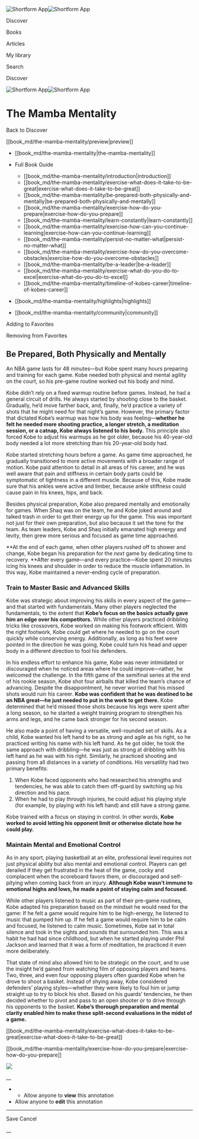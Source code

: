 ![Shortform App](/img/logo.36a2399e.svg)![Shortform App](/img/logo-dark.70c1b072.svg)

Discover

Books

Articles

My library

Search

Discover

![Shortform App](/img/logo.36a2399e.svg)![Shortform App](/img/logo-dark.70c1b072.svg)

# The Mamba Mentality

Back to Discover

[[book_md/the-mamba-mentality/preview|preview]]

  * [[book_md/the-mamba-mentality|the-mamba-mentality]]
  * Full Book Guide

    * [[book_md/the-mamba-mentality/introduction|introduction]]
    * [[book_md/the-mamba-mentality/exercise-what-does-it-take-to-be-great|exercise-what-does-it-take-to-be-great]]
    * [[book_md/the-mamba-mentality/be-prepared-both-physically-and-mentally|be-prepared-both-physically-and-mentally]]
    * [[book_md/the-mamba-mentality/exercise-how-do-you-prepare|exercise-how-do-you-prepare]]
    * [[book_md/the-mamba-mentality/learn-constantly|learn-constantly]]
    * [[book_md/the-mamba-mentality/exercise-how-can-you-continue-learning|exercise-how-can-you-continue-learning]]
    * [[book_md/the-mamba-mentality/persist-no-matter-what|persist-no-matter-what]]
    * [[book_md/the-mamba-mentality/exercise-how-do-you-overcome-obstacles|exercise-how-do-you-overcome-obstacles]]
    * [[book_md/the-mamba-mentality/be-a-leader|be-a-leader]]
    * [[book_md/the-mamba-mentality/exercise-what-do-you-do-to-excel|exercise-what-do-you-do-to-excel]]
    * [[book_md/the-mamba-mentality/timeline-of-kobes-career|timeline-of-kobes-career]]
  * [[book_md/the-mamba-mentality/highlights|highlights]]
  * [[book_md/the-mamba-mentality/community|community]]



Adding to Favorites 

Removing from Favorites 

## Be Prepared, Both Physically and Mentally

An NBA game lasts for 48 minutes—but Kobe spent many hours preparing and training for each game. Kobe needed both physical and mental agility on the court, so his pre-game routine worked out his body and mind.

Kobe didn’t rely on a fixed warmup routine before games. Instead, he had a general circuit of drills. He always started by shooting close to the basket. Gradually, he’d move farther back, and, finally, he’d practice a variety of shots that he might need for that night’s game. However, the primary factor that dictated Kobe’s warmup was how his body was feeling—**whether he felt he needed more shooting practice, a longer stretch, a meditation session, or a catnap, Kobe always listened to his body.** This principle also forced Kobe to adjust his warmups as he got older, because his 40-year-old body needed a lot more stretching than his 20-year-old body had.

Kobe started stretching hours before a game. As game time approached, he gradually transitioned to more active movements with a broader range of motion. Kobe paid attention to detail in all areas of his career, and he was well aware that pain and stiffness in certain body parts could be symptomatic of tightness in a different muscle. Because of this, Kobe made sure that his ankles were active and limber, because ankle stiffness could cause pain in his knees, hips, and back.

Besides physical preparation, Kobe also prepared mentally and emotionally for games. When Shaq was on the team, he and Kobe joked around and talked trash in order to get their energy up for the game. This was important not just for their own preparation, but also because it set the tone for the team. As team leaders, Kobe and Shaq initially emanated high energy and levity, then grew more serious and focused as game time approached.

**At the end of each game, when other players rushed off to shower and change, Kobe began his preparation for the _next_ game by dedicating time to recovery. **After every game—and every practice—Kobe spent 20 minutes icing his knees and shoulder in order to reduce the muscle inflammation. In this way, Kobe maintained a never-ending cycle of preparation.

### Train to Master Basic and Advanced Skills

Kobe was strategic about improving his skills in every aspect of the game—and that started with fundamentals. Many other players neglected the fundamentals, to the extent that **Kobe’s focus on the basics actually gave him an edge over his competitors.** While other players practiced dribbling tricks like crossovers, Kobe worked on making his footwork efficient. With the right footwork, Kobe could get where he needed to go on the court quickly while conserving energy. Additionally, as long as his feet were pointed in the direction he was going, Kobe could turn his head and upper body in a different direction to fool his defenders.

In his endless effort to enhance his game, Kobe was never intimidated or discouraged when he noticed areas where he could improve—rather, he welcomed the challenge. In the fifth game of the semifinal series at the end of his rookie season, Kobe shot four airballs that killed the team’s chance of advancing. Despite the disappointment, he never worried that his missed shots would ruin his career. **Kobe was confident that he was destined to be an NBA great—he just needed to put in the work to get there.** Kobe determined that he’d missed those shots because his legs were spent after a long season, so he started a weight training program to strengthen his arms and legs, and he came back stronger for his second season.

He also made a point of having a versatile, well-rounded set of skills. As a child, Kobe wanted his left hand to be as strong and agile as his right, so he practiced writing his name with his left hand. As he got older, he took the same approach with dribbling—he was just as strong at dribbling with his left hand as he was with his right. Similarly, he practiced shooting and passing from all distances in a variety of conditions. His versatility had two primary benefits:

  1. When Kobe faced opponents who had researched his strengths and tendencies, he was able to catch them off-guard by switching up his direction and his pace.
  2. When he had to play through injuries, he could adjust his playing style (for example, by playing with his left hand) and still have a strong game. 



Kobe trained with a focus on staying in control. In other words, **Kobe worked to avoid letting his opponent limit or otherwise dictate how he could play.**

### Maintain Mental and Emotional Control

As in any sport, playing basketball at an elite, professional level requires not just physical ability but also mental and emotional control. Players can get derailed if they get frustrated in the heat of the game, cocky and complacent when the scoreboard favors them, or discouraged and self-pitying when coming back from an injury. **Although Kobe wasn’t immune to emotional highs and lows, he made a point of staying calm and focused.**

While other players listened to music as part of their pre-game routines, Kobe adapted his preparation based on the mindset he would need for the game: If he felt a game would require him to be high-energy, he listened to music that pumped him up. If he felt a game would require him to be calm and focused, he listened to calm music. Sometimes, Kobe sat in total silence and took in the sights and sounds that surrounded him. This was a habit he had had since childhood, but when he started playing under Phil Jackson and learned that it was a form of meditation, he practiced it even more deliberately.

That state of mind also allowed him to be strategic on the court, and to use the insight he’d gained from watching film of opposing players and teams. Two, three, and even four opposing players often guarded Kobe when he drove to shoot a basket. Instead of shying away, Kobe considered defenders’ playing styles—whether they were likely to foul him or jump straight up to try to block his shot. Based on his guards’ tendencies, he then decided whether to pivot and pass to an open shooter or to drive through his opponents to the basket. **Kobe’s thorough preparation and mental clarity enabled him to make these split-second evaluations in the midst of a game.**

[[book_md/the-mamba-mentality/exercise-what-does-it-take-to-be-great|exercise-what-does-it-take-to-be-great]]

[[book_md/the-mamba-mentality/exercise-how-do-you-prepare|exercise-how-do-you-prepare]]

![](https://bat.bing.com/action/0?ti=56018282&Ver=2&mid=a003ea3a-fccc-4912-a283-b48746f0912b&sid=1711133063fa11eebdec89a8b8ae3bbc&vid=171147a063fa11eea7440fcfeb230d96&vids=0&msclkid=N&pi=0&lg=en-US&sw=800&sh=600&sc=24&nwd=1&tl=Shortform%20%7C%20Book&p=https%3A%2F%2Fwww.shortform.com%2Fapp%2Fbook%2Fthe-mamba-mentality%2Fbe-prepared-both-physically-and-mentally&r=&lt=399&evt=pageLoad&sv=1&rn=162543)

__

  *   * Allow anyone to **view** this annotation
  * Allow anyone to **edit** this annotation



* * *

Save Cancel

__



